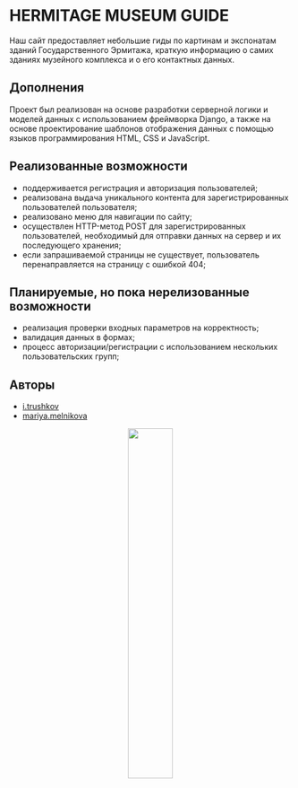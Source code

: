 <!-- # HERMITAGE MUSEUM ONLINE GUIDE

## How to run

1. Clone repository.
2. In project directory execute:
```
    >_ pip install whitenoise
    >_ python manage.py collectstatic
    >_ python manage.py runserver
```
3. Open http://127.0.0.1:8000/rooms in your browser.


## How to push

While on develop branch:
```
    >_ git add .
    >_ git commit -m 'commit_name'
    >_ git push
``` -->

# HERMITAGE MUSEUM GUIDE

Наш сайт предоставляет небольшие гиды по картинам и экспонатам зданий Государственного Эрмитажа, краткую информацию о самих зданиях музейного комплекса и о его контактных данных.


## Дополнения

Проект был реализован на основе разработки серверной логики и моделей данных с использованием фреймворка Django, а также на основе проектирование шаблонов отображения данных с помощью языков программирования HTML, CSS и JavaScript.


## Реализованные возможности

- поддерживается регистрация и авторизация пользователей;
- реализована выдача  уникального  контента для зарегистрированных пользователей пользователя;
- реализовано меню для навигации по сайту;
- осуществлен HTTP-метод POST для зарегистрированных пользователей, необходимый для отправки данных на сервер и их последующего хранения;
- если запрашиваемой страницы не существует, пользователь перенаправляется на страницу с ошибкой 404;

## Планируемые, но пока нерелизованные возможности

- реализация проверки входных параметров на корректность;
- валидация данных в формах;
- процесс авторизации/регистрации с использованием нескольких пользовательских групп;


## Авторы

- [i.trushkov](https://bmstu.codes/i.trushkov)
- [mariya.melnikova](https://bmstu.codes/mariya.melnikova.2)

<div align = "center">
    <img width = "40%" height = "40%" src = "/rooms/static/rooms/media/logo.png">
</div>
